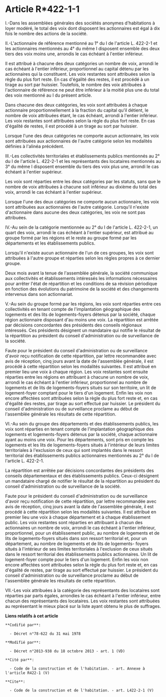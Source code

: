 # Article R*422-1-1

I.-Dans les assemblées générales des sociétés anonymes d'habitations à loyer modéré, le total des voix dont disposent les
actionnaires est égal à dix fois le nombre des actions de la société. 

II.-L'actionnaire de référence mentionné au 1° du I de l'article L. 422-2-1 et les actionnaires mentionnés au 4° du même I
disposent ensemble des deux tiers des voix moins une, arrondis le cas échéant à l'entier inférieur. 

Il est attribué à chacune des deux catégories un nombre de voix, arrondi le cas échéant à l'entier inférieur, proportionnel
au capital détenu par les actionnaires qui la constituent. Les voix restantes sont attribuées selon la règle du plus fort
reste. En cas d'égalité des restes, il est procédé à un tirage au sort par huissier. Toutefois, le nombre des voix attribuées
à l'actionnaire de référence ne peut être inférieur à la moitié plus une du total des voix mentionné au I du présent
article. 

Dans chacune des deux catégories, les voix sont attribuées à chaque actionnaire proportionnellement à la fraction du capital
qu'il détient, le nombre de voix attribuées étant, le cas échéant, arrondi à l'entier inférieur. Les voix restantes sont
attribuées selon la règle du plus fort reste. En cas d'égalité de restes, il est procédé à un tirage au sort par huissier. 

Lorsque l'une des deux catégories ne comporte aucun actionnaire, les voix sont attribuées aux actionnaires de l'autre
catégorie selon les modalités définies à l'alinéa précédent. 

III.-Les collectivités territoriales et établissements publics mentionnés au 2° du I de l'article L. 422-2-1 et les
représentants des locataires mentionnés au 3° du même I disposent ensemble du tiers des voix plus une, arrondi le cas échéant
à l'entier supérieur. 

Les voix sont réparties entre les deux catégories par les statuts, sans que le nombre de voix attribuées à chacune soit
inférieur au dixième du total des voix, arrondi le cas échéant à l'entier supérieur. 

Lorsque l'une des deux catégories ne comporte aucun actionnaire, les voix sont attribuées aux actionnaires de l'autre
catégorie. Lorsqu'il n'existe d'actionnaire dans aucune des deux catégories, les voix ne sont pas attribuées. 

IV.-Au sein de la catégorie mentionnée au 2° du I de l'article L. 422-2-1, un quart des voix, arrondi le cas échéant à
l'entier supérieur, est attribué au groupe formé par les régions et le reste au groupe formé par les départements et les
établissements publics. 

Lorsqu'il n'existe aucun actionnaire de l'un de ces groupes, les voix sont attribuées à l'autre groupe et réparties selon les
règles propres à ce dernier groupe. 

Deux mois avant la tenue de l'assemblée générale, la société communique aux collectivités et établissements intéressés les
informations nécessaires pour arrêter l'état de répartition et les conditions de sa révision périodique en fonction des
évolutions du patrimoine de la société et des changements intervenus dans son actionnariat. 

V.-Au sein du groupe formé par les régions, les voix sont réparties entre ces collectivités en tenant compte de
l'implantation géographique des logements et des lits de logements-foyers détenus par la société, chaque région actionnaire
disposant d'au moins une voix. La répartition est arrêtée par décisions concordantes des présidents des conseils régionaux
intéressés. Ces présidents désignent un mandataire qui notifie le résultat de la répartition au président du conseil
d'administration ou de surveillance de la société. 

Faute pour le président du conseil d'administration ou de surveillance d'avoir reçu notification de cette répartition, par
lettre recommandée avec avis de réception, cinq jours avant la date de l'assemblée générale, il est procédé à cette
répartition selon les modalités suivantes. Il est attribué en premier lieu une voix à chaque région. Les voix restantes sont
ensuite réparties entre les régions en attribuant à chacune un nombre de voix, arrondi le cas échéant à l'entier inférieur,
proportionnel au nombre de logements et de lits de logements-foyers situés sur son territoire, un lit de logement-foyer
comptant pour le tiers d'un logement. Enfin les voix non encore affectées sont attribuées selon la règle du plus fort reste
et, en cas d'égalité des restes, par tirage au sort effectué par huissier. Le président du conseil d'administration ou de
surveillance proclame au début de l'assemblée générale les résultats de cette répartition. 

VI.-Au sein du groupe des départements et des établissements publics, les voix sont réparties en tenant compte de
l'implantation géographique des logements et logements-foyers détenus par la société, chaque actionnaire ayant au moins une
voix. Pour les départements, sont pris en compte les logements et les lits de logements-foyers situés à l'intérieur de leurs
limites territoriales à l'exclusion de ceux qui sont implantés dans le ressort territorial des établissements publics
actionnaires mentionnés au 2° du I de l'article L. 422-2-1. 

La répartition est arrêtée par décisions concordantes des présidents des conseils départementaux et des établissements
publics. Ceux-ci désignent un mandataire chargé de notifier le résultat de la répartition au président du conseil
d'administration ou de surveillance de la société. 

Faute pour le président du conseil d'administration ou de surveillance d'avoir reçu notification de cette répartition, par
lettre recommandée avec avis de réception, cinq jours avant la date de l'assemblée générale, il est procédé à cette
répartition selon les modalités suivantes. Il est attribué en premier lieu une voix à chaque département et à chaque
établissement public. Les voix restantes sont réparties en attribuant à chacun des actionnaires un nombre de voix, arrondi le
cas échéant à l'entier inférieur, proportionnel, pour un établissement public, au nombre de logements et de lits de
logements-foyers situés dans son ressort territorial et, pour un département, au nombre de logements et de lits de logements-
foyers situés à l'intérieur de ses limites territoriales à l'exclusion de ceux situés dans le ressort territorial des
établissements publics actionnaires. Un lit de logement-foyer compte pour le tiers d'un logement. Enfin les voix non encore
affectées sont attribuées selon la règle du plus fort reste et, en cas d'égalité de restes, par tirage au sort effectué par
huissier. Le président du conseil d'administration ou de surveillance proclame au début de l'assemblée générale les résultats
de cette répartition. 

VII.-Les voix attribuées à la catégorie des représentants des locataires sont réparties par parts égales, arrondies le cas
échéant à l'entier inférieur, entre chacun des représentants des locataires. Les voix restantes sont attribuées au
représentant le mieux placé sur la liste ayant obtenu le plus de suffrages.

**Liens relatifs à cet article**

	**Codifié par**:

	  - Décret n°78-622 du 31 mai 1978

	**Modifié par**:

	  - Décret n°2013-938 du 18 octobre 2013 - art. 1 (VD)

	**Cité par**:

	  - Code de la construction et de l'habitation. - art. Annexe à l'article R422-1 (V)

	**Cite**:

	  - Code de la construction et de l'habitation. - art. L422-2-1 (V)
